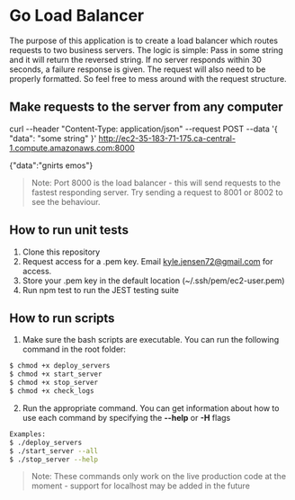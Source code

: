 # Go Load Balancer

The purpose of this application is to create a load balancer which routes requests to two business servers. The logic is simple: Pass in some string and it will return the reversed string. If no server responds within 30 seconds, a failure response is given. The request will also need to be properly formatted. So feel free to mess around with the request structure.

## Make requests to the server from any computer

curl --header "Content-Type: application/json" --request POST --data '{ "data": "some string" }' http://ec2-35-183-71-175.ca-central-1.compute.amazonaws.com:8000

{"data":"gnirts emos"}

> Note: Port 8000 is the load balancer - this will send requests to the fastest responding server. Try sending a request to 8001 or 8002 to see the behaviour.

## How to run unit tests

1. Clone this repository
2. Request access for a .pem key. Email kyle.jensen72@gmail.com for access.
3. Store your .pem key in the default location (~/.ssh/pem/ec2-user.pem)
4. Run npm test to run the JEST testing suite

## How to run scripts

1. Make sure the bash scripts are executable. You can run the following command in the root folder:
```sh
$ chmod +x deploy_servers
$ chmod +x start_server
$ chmod +x stop_server
$ chmod +x check_logs
```
2. Run the appropriate command. You can get information about how to use each command by specifying the **--help** or **-H** flags
```sh
Examples:
$ ./deploy_servers
$ ./start_server --all
$ ./stop_server --help
```
> Note: These commands only work on the live production code at the moment - support for localhost may be added in the future
